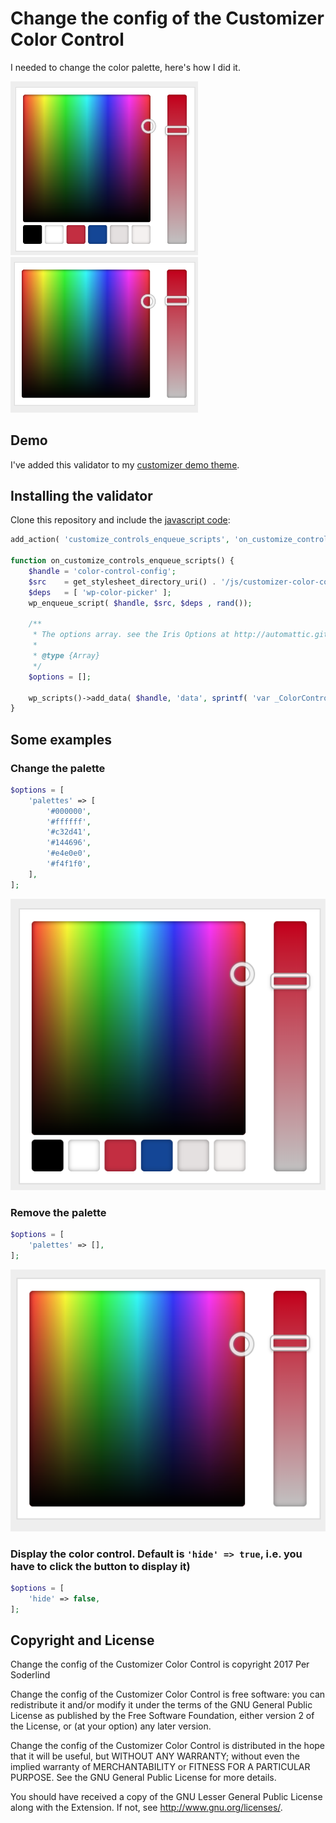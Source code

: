 # Change the config of the Customizer Color Control

I needed to change the color palette, here's how I did it.

<img src="assets/palette.png" width="300" /> <img src="assets/no-palette.png" width="300" />

## Demo

I've added this validator to my [customizer demo theme](https://github.com/soderlind/2016-customizer-demo).

## Installing the validator

Clone this repository and include the [javascript code](customizer-color-control-change-config.js):

```php
add_action( 'customize_controls_enqueue_scripts', 'on_customize_controls_enqueue_scripts' );

function on_customize_controls_enqueue_scripts() {
	$handle = 'color-control-config';
	$src    = get_stylesheet_directory_uri() . '/js/customizer-color-control-change-config.js';
	$deps   = [ 'wp-color-picker' ];
	wp_enqueue_script( $handle, $src, $deps , rand());

	/**
	 * The options array. see the Iris Options at http://automattic.github.io/Iris/
	 *
	 * @type {Array}
	 */
	$options = [];

	wp_scripts()->add_data( $handle, 'data', sprintf( 'var _ColorControlConfig = %s;', wp_json_encode( $options ) ) );
}
```

## Some examples

### Change the palette

```php
$options = [
	'palettes' => [
		'#000000',
		'#ffffff',
		'#c32d41',
		'#144696',
		'#e4e0e0',
		'#f4f1f0',
	],
];
```

<img src="assets/palette.png" />

### Remove the palette

```php
$options = [
	'palettes' => [],
];

```

<img src="assets/no-palette.png" />

### Display the color control. Default is `'hide' => true`, i.e. you have to click the button to display it)

```php
$options = [
	'hide' => false,
];

```


## Copyright and License

Change the config of the Customizer Color Control is copyright 2017 Per Soderlind

Change the config of the Customizer Color Control is free software: you can redistribute it and/or modify it under the terms of the GNU General Public License as published by the Free Software Foundation, either version 2 of the License, or (at your option) any later version.

Change the config of the Customizer Color Control is distributed in the hope that it will be useful, but WITHOUT ANY WARRANTY; without even the implied warranty of MERCHANTABILITY or FITNESS FOR A PARTICULAR PURPOSE. See the GNU General Public License for more details.

You should have received a copy of the GNU Lesser General Public License along with the Extension. If not, see http://www.gnu.org/licenses/.
